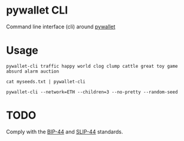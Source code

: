 # pywallet CLI

Command line interface (cli) around [pywallet](https://github.com/ranaroussi/pywallet/tree/master/pywallet)

# Usage

    pywallet-cli traffic happy world clog clump cattle great toy game absurd alarm auction

    cat myseeds.txt | pywallet-cli

    pywallet-cli --network=ETH --children=3 --no-pretty --random-seed

# TODO

Comply with the [BIP-44](https://github.com/bitcoin/bips/blob/master/bip-0044.mediawiki) and [SLIP-44](https://github.com/satoshilabs/slips/blob/master/slip-0044.md) standards.
